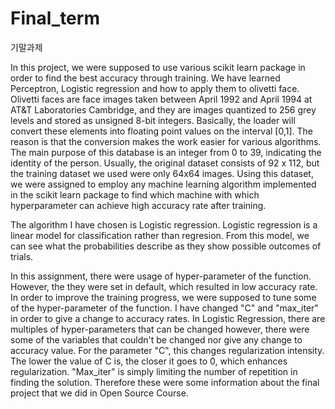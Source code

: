 # Final_term
기말과제


In this project, we were supposed to use various scikit learn package in order to find the best accuracy through training. We have learned Perceptron, Logistic regression and how to apply them to olivetti face. Olivetti faces are face images taken between April 1992 and April 1994 at AT&T Laboratories Cambridge, and they are images quantized to 256 grey levels and stored as unsigned 8-bit integers. Basically, the loader will convert these elements into floating point values on the interval [0,1]. The reason is that the conversion makes the work easier for various algorithms. The main purpose of this database is an integer from 0 to 39, indicating the identity of the person. Usually, the original dataset consists of 92 x 112, but the training dataset we used were only 64x64 images. Using this dataset, we were assigned to employ any machine learning algorithm implemented in the scikit learn package to find which machine with which hyperparameter can achieve high accuracy rate after training.

The algorithm I have chosen is Logistic regression. Logistic regression is a linear model for classification rather than regresion. From this model, we can see what the probabilities describe as they show possible outcomes of trials.

In this assignment, there were usage of hyper-parameter of the function. However, the they were set in default, which resulted in low accuracy rate. In order to improve the training progress, we were supposed to tune some of the hyper-parameter of the function. I have changed "C" and "max_iter" in order to give a change to accuracy rates. In Logistic Regression, there are multiples of hyper-parameters that can be changed however, there were some of the variables that couldn't be changed nor give any change to accuracy value. For the parameter "C", this changes regularization intensity. The lower the value of C is, the closer it goes to 0, which enhances regularization. "Max_iter" is simply limiting the number of repetition in finding the solution. Therefore these were some information about the final project that we did in Open Source Course.


